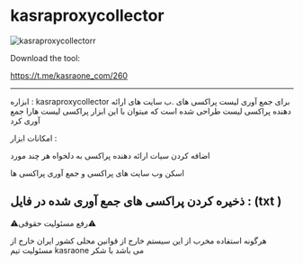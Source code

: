 # kasraproxycollector



![kasraproxycollectorr](https://github.com/kasraone/kasraproxycollector/assets/121594710/5ed6e6b9-1a5d-48b1-afea-1c564ef02fa2)




Download the tool: 

https://t.me/kasraone_com/260


------------------------------------------------------------------------------------------------------------------------
ابزاره : kasraproxycollector   برای جمع آوری لیست پراکسی های .ب سایت های ارائه دهنده پراکسی لیست طراحی شده است که میتوان با این ابزار پراکسی لیست هارا جمع آوری کرد

امکانات ابزار :

اضافه کردن سیات ارائه دهنده پراکسی به دلخواه هر چند مورد 

اسکن وب سایت های پراکسی و جمع آوری پراکسی ها 

ذخیره کردن پراکسی های جمع آوری شده در فایل : (txt )                                                                                                                                                                                                                                                                                                                                                                                                                    
-----------------------------------------------------------------------------------------------------------------------



⚠️رفع مسئولیت حقوقی⚠️


هرگونه استفاده مخرب از این سیستم خارج از قوانین محلی کشور ایران خارج از مسئولیت تیم kasraone می باشد با شکر 
